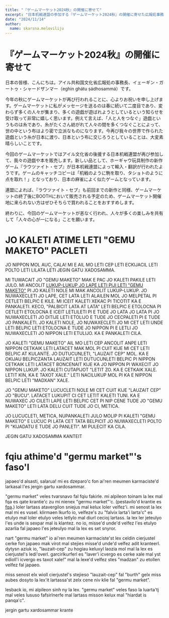 ```yaml
---
title: "『ゲームマーケット2024秋』の開催に寄せて"
excerpt: "日本机戦連盟の参加する『ゲームマーケット2024秋』の開催に寄せた広報処事務長のコメントです。"
date: "2024/11/14"
author:
  name: skarsna.meloviliju
---
```


# 『ゲームマーケット2024秋』の開催に寄せて
日本の皆様、こんにちは。アイル共和国文化省広報処の事務長、イェーギン・ガートゥ・シャードザンマー（eghin ghátu ṣádhosammá）です。

今年の秋にゲームマーケットが再び行われることに、心よりお祝いを申し上げます。ゲームマーケットに私がメッセージを送るのは春に続いて二度目であり、変わらず多くの人々が集まり、多くの遊戯が遊ばれようとしているという知らせを受け取って非常に嬉しく思います。例えて言えば、「人と人をつなぐ」遊戯というものは糸であり、糸がたくさん紡がれて人々の間を多くつなぐことによって、世の中という布はより密で立派なものになります。今再び我々の世界で作られた遊戯という糸が日本に渡り、日本という布に交じろうとしていることは、大変素晴らしいことです。

今回のゲームマーケットではアイル文化省の後援する日本机戦連盟が再び参加して、我々の遊戯や本を販売します。新しい品として、ホーギャウ玩具制作の新作ゲーム『ラウツァイト・セプ』が日本机戦連盟によって輸入・翻訳が行われたようです。ゲームのキャッチコピーは「机戦のように駒を取り、タショトのように点を取れ！」となっており、日本の麻雀によく似たゲームとなっています。

連盟によれば、『ラウツァイト・セプ』も前回までの新作と同様、ゲームマーケットの終了後にBOOTHにおいて販売される予定のため、ゲームマーケット開催地に来られない方はぜひそちらで買われることをおすすめします。

終わりに、今回のゲームマーケットが恙なく行われ、人々が多くの楽しみを共有して「人々の心が一になる」ことを願います。

# <span lang="x-ycaxen-medium">JO KALETI ATIME LETI "GEMU MAKETO" PACLETI</span>
<div lang="x-ycaxen-medium">
JO NIPPON MOL AUC, CALA! MI E AIL MO LETI CEP LETI ECKIJACIL LETI POLTO LETI LILATA LETI JEGIN GATU XADOSAMMA.

MI TUWACAIT JO "GEMU MAKETO" MAK E PAC JO KALETI PAKILE LETI JULO. MI ANCOLIT [LUKUP-LUKUP JO LAPE LETI PIJI LETI "GEMU MAKETO"](./game-market-2024-spring) PI JO KALETI NOLE MI MAK ANCOLIT LUKUP-LUKUP. JO NUWAXECLETI JO LAPE, CET LATA LETI ALAILEN MOL JO MELPETAL PI CETLETI BELPIC E KILE. MI ICEIT KALETI XEKAC PI TICOTIT KA E PANKALETI. KECO, "PALBICIT LATA AT LATA" LETI BELPIC E ETOLOCNA PI CETLETI ETOLOCNA E ICEIT LETLILETI PI E TUDE JO LATA JO LATA PI JO NUWAXECLETI JO DITIJE LETI ETOLIJO E TUDE JO CECPALETI PI E TUDE JO PANKALETI. JO KALETI NOLE, JO NUWAXECLETI JO MI CET LETI UNDE LETI BELPIC LETI ETOLOCNA E TUDE JO NIPPON PI E LETLI JO NUWAXECLETI JO NIPPON LETI ETULIJO. KA E PANKALETI CILA.

JO KALETI "GEMU MAKETO" AIL MO LETI CEP ANCOLIT ANPE LETI NIPPON CETKAIK LETI LATACET MAK MOL PI CUIT KIJE MI CET LETI BELPIC AT KULANTE. JO DUTUCUNLETI, "LAUZAIT CEP" MOL. KA E OKIJAU BELPICZANTA LAUZAIT LETI DUTUCUNLETI BELPIC PI NIPPON CETKAIK LETI LATACET BONCENAIT KIJE KA JO NIPPON PI WAXECIT JO NIPPON LUKUP. JO KALETI CUTAPIJOT "LETIT ZO. KA E CETKAIK XALE. LETIT KIN, KA E TAXOT XALE." LETI NACILUKUP MOL PI KA E NIPPON BELPIC LETI "MADXAN" XALE.

JO "GEMU MAKETO" LUCUCLETI NOLE MI CET CUIT KIJE "LAUZAIT CEP" JO "BUCU". LATACET LUKUPIT CI CET LETIT KALETI TUNI. KA E NUWAXEC JO CILETI LAPE LETI BELPIC CET PI NIP CENE TUDE JO "GEMU MAKETO" LETI LATA DELU CUIT TUDE JO CI, METICA.

JO LUCUCLETI, METICA, NUPANKALETI JULO MOLIP PI KALETI "GEMU MAKETO" E LUCUC PI LATA CET TATA BELPICIT JO NUWAXECLETI POLTO PI "KIJADATU E TUDE JO PANLETI". MI PULECIT KA CILA.

JEGIN GATU XADOSAMMA KANTEIT
</div>

# <span lang="x-lineparine">fqiu athime'd "germu market"'s faso'l</span>
<div lang="x-lineparine">
japaeo'd alsasti, salarua! mi es dzeparo'c fon ai'ren meumen karmaciste'd larkasal l'es jergin gartu xardosammar.

"germu market" veles tvarsnavo fal fqiu fakirle. mi alpileon toinam la lex mal fqa es qate krantie'c zu mi nienex "germu market"'c. (pestavilo'd krantie es [fqa](./game-market-2024-spring).) loler lartass atavergilon sniejus mal kelux loler velfez'i. mi senost la lex mal mi es vusel. klirmaen lkurfo io, velfeze's zu "falvix larta'i larta'c" es etulyo mal loler etulyo veles letlylo mal diurl cecioj lartass. la lex ler jeteulyo l'es unde is sexpar mal is klantez. no io, misse'd unde'd velfez l'es etulyo azarlia fal japaeo l'es jeteulyo mal la lex es set snyror.

nart "germu market" io ai'ren meumen karmaciste'st lex celdin cierjustel cerke fon japaeo mak virot mal stejies misse'd unde'd velfez adit kranteerl. dytysn aziuk io, "lauzait-cep" zu hogiau keluxyl laozia mol mal la lex es cierjustel's ledi'overl. garcirlkurferl es "laver'i icvergo es cerke xale mal yst edioll'i icvergo es taxot xale!" mal la lexe'd velfez stes "madzan" zu etollen velfez fal japaeo.

miss senost elx wioll cierjustel's stejieso "lauzait-cep" fal "burth" gelx miss aubes dosyto la lex'it lartassa'st zelx cene niv klie fal "germu market".

lesback io, mi alpileon sinh ny la lex. "germu market" veles faso la luarta'tj mal veles lususo fafsirlnerfe mal lartass misson kelux mal "hiardat is panqa'c".

jergin gartu xardosammar krante
</div>